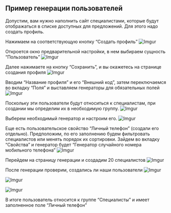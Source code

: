 ## Пример генерации пользователей

Допустим, вам нужно наполнить сайт специалистами, которые будут отображаться в списке доступных для предложений.
Для этого надо создать профиль. 

Нажимаем на соответствующую кнопку “Создать профиль”
![Imgur](https://i.imgur.com/j5urIl4.png)

Откроется окно предварительной настройки, в нем выбираем сущность “Пользователь”
![Imgur](https://i.imgur.com/f3kqWDX.png)

Далее нажимаете на кнопку “Сохранить”, и вы окажетесь на странице создания профиля
![Imgur](https://i.imgur.com/F8j5FBZ.png)

Вводим “Название профиля” и его “Внешний код”, затем переключаемся во вкладку “Поля” и выставляем генераторы
для обязательных полей
![Imgur](https://i.imgur.com/ttm9Amz.png)

Поскольку эти пользователи будут относиться к специалистам, при создании мы определим их в необходимую группу.
![Imgur](https://i.imgur.com/ozHKzVn.png)

Выберем необходимый генератор и настроим его.
![Imgur](https://i.imgur.com/4GPDAgt.png)

Еще есть пользовательское свойство “Личный телефон” (создали его отдельно). 
Предположим, по его заполнению будем фильтровать специалистов или менять порядок их сортировки.
Зайдем во вкладку “Свойства” и генератор будет “Генератор случайного номера мобильного телефона”
![Imgur](https://i.imgur.com/AuX3MW8.png)

Перейдем на страницу генерации и создадим 20 специалистов
![Imgur](https://i.imgur.com/6f1ztpp.png)

После генерации проверим, создались ли наши пользователи
![Imgur](https://i.imgur.com/MUkspMY.png)

![Imgur](https://i.imgur.com/Z6453RO.png)

![Imgur](https://i.imgur.com/uflgRTV.png)

В итоге пользователь относится к группе “Специалисты” и имеет заполненное поле “Личный телефон”